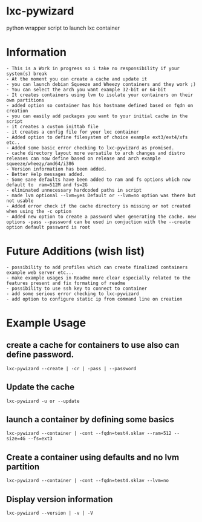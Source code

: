 lxc-pywizard
============

python wrapper script to launch lxc container

Information
============
	- This is a Work in progress so i take no responsibility if your system(s) break
	- At the moment you can create a cache and update it
	- you can launch debian Squeeze and Wheezy containers and they work ;)
	- You can select the arch you want example 32-bit or 64-bit
	- It creates containers using lvm to isolate your containers on their own partitions
	- added option so container has his hostname defined based on fqdn on creation
	- you can easily add packages you want to your initial cache in the script
	- it creates a custom inittab file
	- it creates a config file for your lxc container
	- Added option to define filesystem of choice example ext3/ext4/xfs etc..
	- Added some basic error checking to lxc-pywizard as promised.
	- cache directory layout more versatile to arch changes and distro releases can now define based on release and arch example squeeze/wheezy/amd64/i386
	- Version information has been added.
	- Better Help messages added.
	- Some sane defaults have been added to ram and fs options which now default to  ram=512M and fs=2G
	- eliminated unnecessary hardcoded paths in script
	- made lvm optional --lvm=yes Default or --lvm=no option was there but not usable
	- Added error check if the cache directory is missing or not created when using the -c option
	- Added new option to create a password when generating the cache. new options -pass --password can be used in conjuction with the --create option default password is root

Future Additions (wish list)
============================
	- possibility to add profiles which can create finalized containers example web server etc...
	- make example usages in Readme more clear especially related to the features present and fix formating of readme
	- possibility to use ssh key to connect to container
	- add some serious error checking to lxc-pywizard
	- add option to configure static ip from command line on creation

Example Usage
=============
create a cache for containers to use also can define password.
-
	lxc-pywizard --create | -cr | -pass | --password

Update the cache
-
	lxc-pywizard -u or --update

launch a container by defining some basics
-
	lxc-pywizard --container | -cont --fqdn=test4.sklav --ram=512 --size=4G --fs=ext3

Create a container using defaults and no lvm partition
-
	lxc-pywizard --container | -cont --fqdn=test4.sklav --lvm=no

Display version information
-
	lxc-pywizard --version | -v | -V
